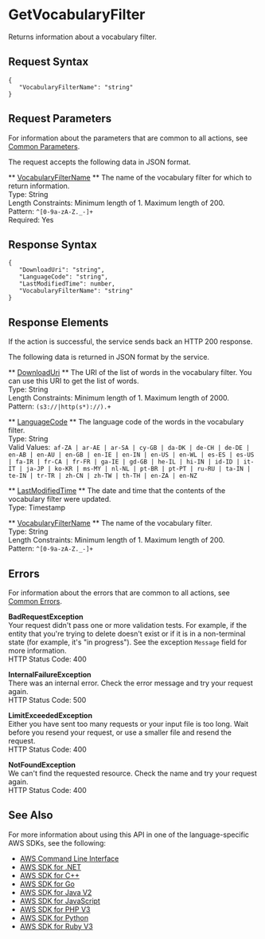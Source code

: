 # GetVocabularyFilter<a name="API_GetVocabularyFilter"></a>

Returns information about a vocabulary filter\.

## Request Syntax<a name="API_GetVocabularyFilter_RequestSyntax"></a>

```
{
   "VocabularyFilterName": "string"
}
```

## Request Parameters<a name="API_GetVocabularyFilter_RequestParameters"></a>

For information about the parameters that are common to all actions, see [Common Parameters](CommonParameters.md)\.

The request accepts the following data in JSON format\.

 ** [VocabularyFilterName](#API_GetVocabularyFilter_RequestSyntax) **   <a name="transcribe-GetVocabularyFilter-request-VocabularyFilterName"></a>
The name of the vocabulary filter for which to return information\.  
Type: String  
Length Constraints: Minimum length of 1\. Maximum length of 200\.  
Pattern: `^[0-9a-zA-Z._-]+`   
Required: Yes

## Response Syntax<a name="API_GetVocabularyFilter_ResponseSyntax"></a>

```
{
   "DownloadUri": "string",
   "LanguageCode": "string",
   "LastModifiedTime": number,
   "VocabularyFilterName": "string"
}
```

## Response Elements<a name="API_GetVocabularyFilter_ResponseElements"></a>

If the action is successful, the service sends back an HTTP 200 response\.

The following data is returned in JSON format by the service\.

 ** [DownloadUri](#API_GetVocabularyFilter_ResponseSyntax) **   <a name="transcribe-GetVocabularyFilter-response-DownloadUri"></a>
The URI of the list of words in the vocabulary filter\. You can use this URI to get the list of words\.  
Type: String  
Length Constraints: Minimum length of 1\. Maximum length of 2000\.  
Pattern: `(s3://|http(s*)://).+` 

 ** [LanguageCode](#API_GetVocabularyFilter_ResponseSyntax) **   <a name="transcribe-GetVocabularyFilter-response-LanguageCode"></a>
The language code of the words in the vocabulary filter\.  
Type: String  
Valid Values:` af-ZA | ar-AE | ar-SA | cy-GB | da-DK | de-CH | de-DE | en-AB | en-AU | en-GB | en-IE | en-IN | en-US | en-WL | es-ES | es-US | fa-IR | fr-CA | fr-FR | ga-IE | gd-GB | he-IL | hi-IN | id-ID | it-IT | ja-JP | ko-KR | ms-MY | nl-NL | pt-BR | pt-PT | ru-RU | ta-IN | te-IN | tr-TR | zh-CN | zh-TW | th-TH | en-ZA | en-NZ` 

 ** [LastModifiedTime](#API_GetVocabularyFilter_ResponseSyntax) **   <a name="transcribe-GetVocabularyFilter-response-LastModifiedTime"></a>
The date and time that the contents of the vocabulary filter were updated\.  
Type: Timestamp

 ** [VocabularyFilterName](#API_GetVocabularyFilter_ResponseSyntax) **   <a name="transcribe-GetVocabularyFilter-response-VocabularyFilterName"></a>
The name of the vocabulary filter\.  
Type: String  
Length Constraints: Minimum length of 1\. Maximum length of 200\.  
Pattern: `^[0-9a-zA-Z._-]+` 

## Errors<a name="API_GetVocabularyFilter_Errors"></a>

For information about the errors that are common to all actions, see [Common Errors](CommonErrors.md)\.

 **BadRequestException**   
Your request didn't pass one or more validation tests\. For example, if the entity that you're trying to delete doesn't exist or if it is in a non\-terminal state \(for example, it's "in progress"\)\. See the exception `Message` field for more information\.  
HTTP Status Code: 400

 **InternalFailureException**   
There was an internal error\. Check the error message and try your request again\.  
HTTP Status Code: 500

 **LimitExceededException**   
Either you have sent too many requests or your input file is too long\. Wait before you resend your request, or use a smaller file and resend the request\.  
HTTP Status Code: 400

 **NotFoundException**   
We can't find the requested resource\. Check the name and try your request again\.  
HTTP Status Code: 400

## See Also<a name="API_GetVocabularyFilter_SeeAlso"></a>

For more information about using this API in one of the language\-specific AWS SDKs, see the following:
+  [ AWS Command Line Interface](https://docs.aws.amazon.com/goto/aws-cli/transcribe-2017-10-26/GetVocabularyFilter) 
+  [ AWS SDK for \.NET](https://docs.aws.amazon.com/goto/DotNetSDKV3/transcribe-2017-10-26/GetVocabularyFilter) 
+  [ AWS SDK for C\+\+](https://docs.aws.amazon.com/goto/SdkForCpp/transcribe-2017-10-26/GetVocabularyFilter) 
+  [ AWS SDK for Go](https://docs.aws.amazon.com/goto/SdkForGoV1/transcribe-2017-10-26/GetVocabularyFilter) 
+  [ AWS SDK for Java V2](https://docs.aws.amazon.com/goto/SdkForJavaV2/transcribe-2017-10-26/GetVocabularyFilter) 
+  [ AWS SDK for JavaScript](https://docs.aws.amazon.com/goto/AWSJavaScriptSDK/transcribe-2017-10-26/GetVocabularyFilter) 
+  [ AWS SDK for PHP V3](https://docs.aws.amazon.com/goto/SdkForPHPV3/transcribe-2017-10-26/GetVocabularyFilter) 
+  [ AWS SDK for Python](https://docs.aws.amazon.com/goto/boto3/transcribe-2017-10-26/GetVocabularyFilter) 
+  [ AWS SDK for Ruby V3](https://docs.aws.amazon.com/goto/SdkForRubyV3/transcribe-2017-10-26/GetVocabularyFilter) 